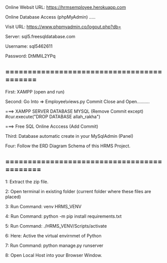 Online Websit URL:		https://hrmsemployee.herokuapp.com

Online Database Access (phpMyAdmin) .....

Visit URL:		https://www.phpmyadmin.co/logout.php?db=

Server:		sql5.freesqldatabase.com

Username:	sql5462611

Password:		DtMMiL2YPq

## ==========================================

First:	XAMPP (open and run)

Second: 	Go Into => 	Employee\views.py
	Commit Close and Open..........
	
===>	XAMPP SERVER DATABASE MYSQL 	(Remove Commit except)     #cur.execute("DROP DATABASE allah_rakha")

===>	Free SQL Online Acccess		(Add Commit)

Third:	Database automatic create in your MySqlAdmin (Panel)

Four: 	Follow the ERD Diagram Schema of this HRMS Project.

## ===========================================

1: 	Extract the zip file.

2: 	Open terminal in existing folder (current folder where these files are placed)

3:	Run Command:	venv HRMS_VENV

4:	Run Command:	python -m pip install requirements.txt

5:	Run Command:	./HRMS_VENV/Scripts/activate

6:	Here: Active the virtual envirnmet of Python

7:	Run Command:	python manage.py runserver

8:	Open Local Host into your Browser Window.
